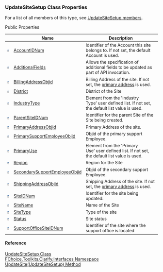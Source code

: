 ﻿### UpdateSiteSetup Class Properties

For a list of all members of this type, see [UpdateSiteSetup members](FChoice.Toolkits.Clarify~FChoice.Toolkits.Clarify.Interfaces.UpdateSiteSetup_members.md).

Public Properties

|   | Name | Description |
| --- | --- | --- |
| ![Public Property](dotnetimages/publicProperty.png) | [AccountIDNum](FChoice.Toolkits.Clarify~FChoice.Toolkits.Clarify.Interfaces.UpdateSiteSetup~AccountIDNum.md) | Identifier of the Account this site belongs to. If not set, the default Account is used.   |
| ![Public Property](dotnetimages/publicProperty.png) | [AdditionalFields](FChoice.Toolkits.Clarify~FChoice.Toolkits.Clarify.Interfaces.UpdateSiteSetup~AdditionalFields.md) | Allows the specification of additional fields to be updated as part of API invocation.   |
| ![Public Property](dotnetimages/publicProperty.png) | [BillingAddressObjid](FChoice.Toolkits.Clarify~FChoice.Toolkits.Clarify.Interfaces.UpdateSiteSetup~BillingAddressObjid.md) | Billing Address of the site. If not set, the [primary address](FChoice.Toolkits.Clarify~FChoice.Toolkits.Clarify.Interfaces.UpdateSiteSetup~PrimaryAddressObjid.md) is used.   |
| ![Public Property](dotnetimages/publicProperty.png) | [District](FChoice.Toolkits.Clarify~FChoice.Toolkits.Clarify.Interfaces.UpdateSiteSetup~District.md) | District of the Site   |
| ![Public Property](dotnetimages/publicProperty.png) | [IndustryType](FChoice.Toolkits.Clarify~FChoice.Toolkits.Clarify.Interfaces.UpdateSiteSetup~IndustryType.md) | Element from the 'Industry Type' user defined list. If not set, the default list value is used.   |
| ![Public Property](dotnetimages/publicProperty.png) | [ParentSiteIDNum](FChoice.Toolkits.Clarify~FChoice.Toolkits.Clarify.Interfaces.UpdateSiteSetup~ParentSiteIDNum.md) | Identifier for the parent Site of the Site being created.   |
| ![Public Property](dotnetimages/publicProperty.png) | [PrimaryAddressObjid](FChoice.Toolkits.Clarify~FChoice.Toolkits.Clarify.Interfaces.UpdateSiteSetup~PrimaryAddressObjid.md) | Primary Address of the site.   |
| ![Public Property](dotnetimages/publicProperty.png) | [PrimarySupportEmployeeObjid](FChoice.Toolkits.Clarify~FChoice.Toolkits.Clarify.Interfaces.UpdateSiteSetup~PrimarySupportEmployeeObjid.md) | Objid of the primary support Employee.   |
| ![Public Property](dotnetimages/publicProperty.png) | [PrimaryUse](FChoice.Toolkits.Clarify~FChoice.Toolkits.Clarify.Interfaces.UpdateSiteSetup~PrimaryUse.md) | Element from the 'Primary Use' user defined list. If not set, the default list value is used.   |
| ![Public Property](dotnetimages/publicProperty.png) | [Region](FChoice.Toolkits.Clarify~FChoice.Toolkits.Clarify.Interfaces.UpdateSiteSetup~Region.md) | Region for the Site   |
| ![Public Property](dotnetimages/publicProperty.png) | [SecondarySupportEmployeeObjid](FChoice.Toolkits.Clarify~FChoice.Toolkits.Clarify.Interfaces.UpdateSiteSetup~SecondarySupportEmployeeObjid.md) | Objid of the secondary support Employee.   |
| ![Public Property](dotnetimages/publicProperty.png) | [ShippingAddressObjid](FChoice.Toolkits.Clarify~FChoice.Toolkits.Clarify.Interfaces.UpdateSiteSetup~ShippingAddressObjid.md) | Shipping Address of the site. If not set, the [primary address](FChoice.Toolkits.Clarify~FChoice.Toolkits.Clarify.Interfaces.UpdateSiteSetup~PrimaryAddressObjid.md) is used.   |
| ![Public Property](dotnetimages/publicProperty.png) | [SiteIDNum](FChoice.Toolkits.Clarify~FChoice.Toolkits.Clarify.Interfaces.UpdateSiteSetup~SiteIDNum.md) | Identifier for the site being updated.   |
| ![Public Property](dotnetimages/publicProperty.png) | [SiteName](FChoice.Toolkits.Clarify~FChoice.Toolkits.Clarify.Interfaces.UpdateSiteSetup~SiteName.md) | Name of the Site   |
| ![Public Property](dotnetimages/publicProperty.png) | [SiteType](FChoice.Toolkits.Clarify~FChoice.Toolkits.Clarify.Interfaces.UpdateSiteSetup~SiteType.md) | Type of the site   |
| ![Public Property](dotnetimages/publicProperty.png) | [Status](FChoice.Toolkits.Clarify~FChoice.Toolkits.Clarify.Interfaces.UpdateSiteSetup~Status.md) | Site status   |
| ![Public Property](dotnetimages/publicProperty.png) | [SupportOfficeSiteIDNum](FChoice.Toolkits.Clarify~FChoice.Toolkits.Clarify.Interfaces.UpdateSiteSetup~SupportOfficeSiteIDNum.md) | Identifier of the site where the support office is located   |





#### Reference

[UpdateSiteSetup Class](FChoice.Toolkits.Clarify~FChoice.Toolkits.Clarify.Interfaces.UpdateSiteSetup.md)  
[FChoice.Toolkits.Clarify.Interfaces Namespace](FChoice.Toolkits.Clarify~FChoice.Toolkits.Clarify.Interfaces_namespace.md)  
[UpdateSite(UpdateSiteSetup) Method](FChoice.Toolkits.Clarify~FChoice.Toolkits.Clarify.Interfaces.InterfacesToolkit~UpdateSite(UpdateSiteSetup).md)